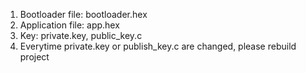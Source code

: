 1. Bootloader file: bootloader.hex
2. Application file: app.hex
3. Key: private.key, public_key.c
4. Everytime private.key or publish_key.c are changed, please rebuild project